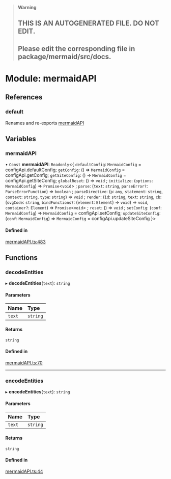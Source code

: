 > **Warning**
>
> ## THIS IS AN AUTOGENERATED FILE. DO NOT EDIT.
>
> ## Please edit the corresponding file in package/mermaid/src/docs.

# Module: mermaidAPI

## References

### <a id="default" name="default"></a> default

Renames and re-exports [mermaidAPI](mermaidAPI.md#mermaidapi)

## Variables

### <a id="mermaidapi" name="mermaidapi"></a> mermaidAPI

• `Const` **mermaidAPI**: `Readonly`<{ `defaultConfig`: `MermaidConfig` = configApi.defaultConfig; `getConfig`: () => `MermaidConfig` = configApi.getConfig; `getSiteConfig`: () => `MermaidConfig` = configApi.getSiteConfig; `globalReset`: () => `void` ; `initialize`: (`options`: `MermaidConfig`) => `Promise`<`void`> ; `parse`: (`text`: `string`, `parseError?`: `ParseErrorFunction`) => `boolean` ; `parseDirective`: (`p`: `any`, `statement`: `string`, `context`: `string`, `type`: `string`) => `void` ; `render`: (`id`: `string`, `text`: `string`, `cb`: (`svgCode`: `string`, `bindFunctions?`: (`element`: `Element`) => `void`) => `void`, `container?`: `Element`) => `Promise`<`void`> ; `reset`: () => `void` ; `setConfig`: (`conf`: `MermaidConfig`) => `MermaidConfig` = configApi.setConfig; `updateSiteConfig`: (`conf`: `MermaidConfig`) => `MermaidConfig` = configApi.updateSiteConfig }>

#### Defined in

[mermaidAPI.ts:483](https://github.com/emersonbottero/mermaid/blob/b62873a1/packages/mermaid/src/mermaidAPI.ts#L483)

## Functions

### <a id="decodeentities" name="decodeentities"></a> decodeEntities

▸ **decodeEntities**(`text`): `string`

#### Parameters

| Name   | Type     |
| :----- | :------- |
| `text` | `string` |

#### Returns

`string`

#### Defined in

[mermaidAPI.ts:70](https://github.com/emersonbottero/mermaid/blob/b62873a1/packages/mermaid/src/mermaidAPI.ts#L70)

---

### <a id="encodeentities" name="encodeentities"></a> encodeEntities

▸ **encodeEntities**(`text`): `string`

#### Parameters

| Name   | Type     |
| :----- | :------- |
| `text` | `string` |

#### Returns

`string`

#### Defined in

[mermaidAPI.ts:44](https://github.com/emersonbottero/mermaid/blob/b62873a1/packages/mermaid/src/mermaidAPI.ts#L44)
